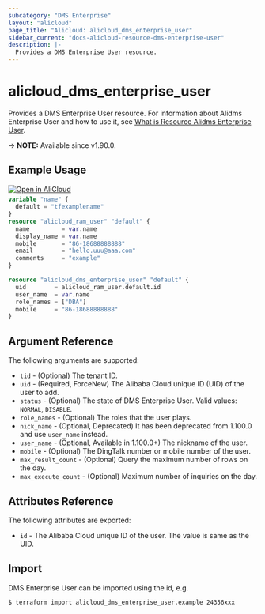 ```yaml
---
subcategory: "DMS Enterprise"
layout: "alicloud"
page_title: "Alicloud: alicloud_dms_enterprise_user"
sidebar_current: "docs-alicloud-resource-dms-enterprise-user"
description: |-
  Provides a DMS Enterprise User resource.
---
```


# alicloud_dms_enterprise_user

Provides a DMS Enterprise User resource. For information about Alidms Enterprise User and how to use it, see [What is Resource Alidms Enterprise User](https://www.alibabacloud.com/help/en/dms/developer-reference/api-dms-enterprise-2018-11-01-registeruser).

-> **NOTE:** Available since v1.90.0.

## Example Usage

<div style="display: block;margin-bottom: 40px;"><div class="oics-button" style="float: right;position: absolute;margin-bottom: 10px;">
  <a href="https://api.aliyun.com/api-tools/terraform?resource=alicloud_dms_enterprise_user&exampleId=57eefe01-a0d3-41a9-e753-891bdd1ef8b50ebf9ea3&activeTab=example&spm=docs.r.dms_enterprise_user.0.57eefe01a0&intl_lang=EN_US" target="_blank">
    <img alt="Open in AliCloud" src="https://img.alicdn.com/imgextra/i1/O1CN01hjjqXv1uYUlY56FyX_!!6000000006049-55-tps-254-36.svg" style="max-height: 44px; max-width: 100%;">
  </a>
</div></div>

```terraform
variable "name" {
  default = "tfexamplename"
}
resource "alicloud_ram_user" "default" {
  name         = var.name
  display_name = var.name
  mobile       = "86-18688888888"
  email        = "hello.uuu@aaa.com"
  comments     = "example"
}

resource "alicloud_dms_enterprise_user" "default" {
  uid        = alicloud_ram_user.default.id
  user_name  = var.name
  role_names = ["DBA"]
  mobile     = "86-18688888888"
}
```

## Argument Reference

The following arguments are supported:

* `tid` - (Optional) The tenant ID. 
* `uid` - (Required, ForceNew) The Alibaba Cloud unique ID (UID) of the user to add.
* `status` - (Optional) The state of DMS Enterprise User. Valid values: `NORMAL`, `DISABLE`.
* `role_names` - (Optional) The roles that the user plays.
* `nick_name` - (Optional, Deprecated) It has been deprecated from 1.100.0 and use `user_name` instead.
* `user_name` - (Optional, Available in 1.100.0+) The nickname of the user.
* `mobile` - (Optional) The DingTalk number or mobile number of the user.
* `max_result_count` - (Optional) Query the maximum number of rows on the day.
* `max_execute_count` - (Optional) Maximum number of inquiries on the day.
                         
## Attributes Reference

The following attributes are exported:

* `id` - The Alibaba Cloud unique ID of the user. The value is same as the UID.

## Import

DMS Enterprise User can be imported using the id, e.g.

```shell
$ terraform import alicloud_dms_enterprise_user.example 24356xxx
```

